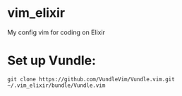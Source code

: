# vim_elixir
My config vim for coding on Elixir

# Set up Vundle:
`git clone https://github.com/VundleVim/Vundle.vim.git ~/.vim_elixir/bundle/Vundle.vim`

